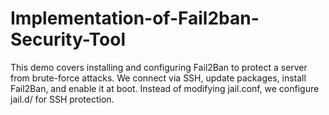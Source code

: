 # Implementation-of-Fail2ban-Security-Tool
This demo covers installing and configuring Fail2Ban to protect a server from brute-force attacks. We connect via SSH, update packages, install Fail2Ban, and enable it at boot. Instead of modifying jail.conf, we configure jail.d/ for SSH protection. 
